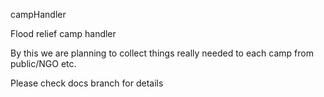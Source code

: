 campHandler

Flood relief camp handler

By this we are planning to collect things really needed to each camp from public/NGO etc.

Please check docs branch for details
